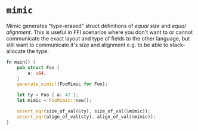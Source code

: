 # `mimic`

Mimic generates "type-erased" struct definitions of *equal size* and *equal alignment*.
This is useful in FFI scenarios where you don't want to or cannot communicate the exact layout and type of fields to the other language,
but still want to communicate it's size and alignment e.g. to be able to stack-allocate the type.

```rust
fn main() {
    pub struct Foo {
        a: u64,
    }
    generate_mimic!(FooMimic for Foo);

    let ty = Foo { a: 42 };
    let mimic = FooMimic::new();

    assert_eq!(size_of_val(&ty), size_of_val(&mimic));
    assert_eq!(align_of_val(&ty), align_of_val(&mimic));
}
```
